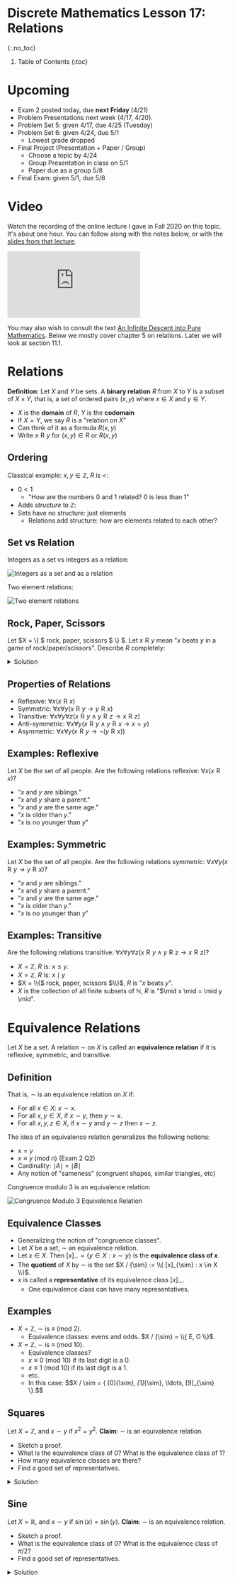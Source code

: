 # Discrete Mathematics Lesson 17: Relations
{:.no_toc}

1. Table of Contents
{:toc}

# Upcoming

* Exam 2 posted today, due **next Friday** (4/21)
* Problem Presentations next week (4/17, 4/20).
* Problem Set 5: given 4/17, due 4/25 (Tuesday)
* Problem Set 6: given 4/24, due 5/1
  * Lowest grade dropped
* Final Project (Presentation + Paper / Group)
  * Choose a topic by 4/24
  * Group Presentation in class on 5/1
  * Paper due as a group 5/8
* Final Exam: given 5/1, due 5/8

# Video

Watch the recording of the online lecture I gave in Fall 2020 on this topic. It's about one hour. You can follow along with the notes below, or with the [slides from that lecture](https://atharaq.github.io/discrete/lesson16.html).

<div class="youtube-container">
<iframe src="https://www.youtube.com/embed/wtEbpOD1Q-E" title="YouTube video player" frameborder="0" allow="accelerometer; autoplay; clipboard-write; encrypted-media; gyroscope; picture-in-picture; web-share" allowfullscreen></iframe>
</div>

You may also wish to consult the text [An Infinite Descent into Pure Mathematics](https://infinitedescent.xyz/). Below we mostly cover chapter 5 on relations. Later we will look at section 11.1.

# Relations

**Definition**: Let $X$ and $Y$ be sets. A **binary relation** $R$ from $X$ to $Y$ is a subset of $X \times Y$, that is, a set of ordered pairs $(x, y)$ where $x \in X$ and $y \in Y$.

* $X$ is the **domain** of $R$, $Y$ is the **codomain**
* If $X = Y$, we say $R$ is a "relation on $X$"
* Can think of it as a formula $R(x, y)$
* Write $x \mathrel{R} y$ for $(x, y) \in R$ or $R(x, y)$

## Ordering

Classical example: $x, y \in \mathbb{Z}$, $R$ is $<$:

* $0 < 1$
  * "How are the numbers 0 and 1 related? 0 is less than 1"
* Adds *structure* to $\mathbb{Z}$:
* Sets have no structure: just elements
  * Relations add structure: how are elements related to each other?

## Set vs Relation

Integers as a set vs integers as a relation: 

<img class="noreverse" alt="Integers as a set and as a relation" title="Integers as a set and as a relation" src="set_vs_reln.jpeg" />

Two element relations:

<img class="noreverse" alt="Two element relations" title="Two element relations" src="two_elem_reln.jpeg" />

## Rock, Paper, Scissors

Let $X = \\{ $ rock, paper, scissors $ \\} $. Let $x \mathrel{R} y$ mean "$x$ beats $y$ in a game of rock/paper/scissors". Describe $R$ completely:

<details>
<summary>Solution</summary>
<ul>
<li>rock beats scissors</li>
<li>scissors beats paper</li>
<li>paper beats rock</li>
<li>So the set is: $\{$ (rock, scissors), (scissors, paper), (paper, rock) $\}$ and that's it.</li>
</ul>
</details>

## Properties of Relations

* Reflexive: $\forall x (x \mathrel{R} x)$
* Symmetric: $\forall x \forall y (x \mathrel{R} y \rightarrow y \mathrel{R} x)$
* Transitive: $\forall x \forall y \forall z (x \mathrel{R} y \wedge y \mathrel{R} z \rightarrow x \mathrel{R} z)$
* Anti-symmetric: $\forall x \forall y (x \mathrel{R} y \wedge y \mathrel{R} x \rightarrow x = y)$
* Asymmetric: $\forall x \forall y (x \mathrel{R} y \rightarrow \lnot (y \mathrel{R} x))$

## Examples: Reflexive

Let $X$ be the set of all people. Are the following relations reflexive: $\forall x (x \mathrel{R} x)$?

* "$x$ and $y$ are siblings."
* "$x$ and $y$ share a parent."
* "$x$ and $y$ are the same age."
* "$x$ is older than $y$."
* "$x$ is no younger than $y$"

## Examples: Symmetric

Let $X$ be the set of all people. Are the following relations symmetric: $\forall x \forall y (x \mathrel{R} y \rightarrow y \mathrel{R} x)$?

* "$x$ and $y$ are siblings."
* "$x$ and $y$ share a parent."
* "$x$ and $y$ are the same age."
* "$x$ is older than $y$."
* "$x$ is no younger than $y$"

## Examples: Transitive

Are the following relations transitive: $\forall x \forall y \forall z (x \mathrel{R} y \wedge y \mathrel{R} z \rightarrow x \mathrel{R} z)$?

* $X = \mathbb{Z}$, $R$ is: $x \leq y$.
* $X = \mathbb{Z}$, $R$ is: $x \mid y$
* $X = \\{$ rock, paper, scissors $\\}$, $R$ is "$x$ beats $y$".
* $X$ is the collection of all finite subsets of $\mathbb{N}$, $R$ is "$\mid x \mid = \mid y \mid".

# Equivalence Relations

Let $X$ be a set. A relation $\sim$ on $X$ is called an **equivalence relation** if it is reflexive, symmetric, and transitive.

## Definition

That is, $\sim$ is an equivalence relation on $X$ if:

* For all $x \in X$: $x \sim x$.
* For all $x, y \in X$, if $x \sim y$, then $y \sim x$.
* For all $x, y, z \in X$, if $x \sim y$ and $y \sim z$ then $x \sim z$.

The idea of an equivalence relation generalizes the following notions:

* $x = y$
* $x \equiv y$ (mod $n$) (Exam 2 Q2)
* Cardinality: $\mid A \mid$ = $\mid B \mid$
* Any notion of "sameness" (congruent shapes, similar triangles, etc)

Congruence modulo 3 is an equivalence relation:

<img class="noreverse" alt="Congruence Modulo 3 Equivalence Relation" title="Congruence Modulo 3 Equivalence Relation" src="cong_mod_3.jpeg" />

## Equivalence Classes

* Generalizing the notion of "congruence classes".
* Let $X$ be a set, $\sim$ an equivalence relation.
* Let $x \in X$. Then $[x]_{\sim} = \{ y \in X : x \sim y \}$ is the **equivalence class of $x$**.
* The **quotient** of $X$ by ${\sim}$ is the set $X / {\sim} := \\{ [x]_{\sim} : x \in X \\}$.
* $x$ is called a **representative** of its equivalence class $[x]_{\sim}$.
  * One equivalence class can have many representatives.

## Examples

* $X = \mathbb{Z}$, $\sim$ is $\equiv$ (mod 2).
  * Equivalence classes: evens and odds. $X / {\sim} = \\{ E, O \\}$.
* $X = \mathbb{Z}$, $\sim$ is $\equiv$ (mod 10).
  * Equivalence classes?
  * $x \equiv 0$ (mod 10) if its last digit is a 0.
  * $x \equiv 1$ (mod 10) if its last digit is a 1.
  * etc.
  * In this case: $$X / \sim = \{ [0]_{\sim}, [1]_{\sim}, \ldots, [9]_{\sim} \\}.$$

## Squares

Let $X = \mathbb{Z}$, and $x \sim y$ if $x^2 = y^2$. **Claim**: $\sim$ is an equivalence relation.

* Sketch a proof.
* What is the equivalence class of $0$? What is the equivalence class of $1$?
* How many equivalence classes are there?
* Find a good set of representatives.

<details>
<summary>Solution</summary>
<ul>
<li>Proof: Each follows from reflexivity, symmetry, and transitivity of =</li>
<li>$[0]_{\sim} = \{ 0 \}, [1]_{\sim} = \{1, -1 \}$</li>
<li>One equivalence class for each non-negative number!</li>
<li>Can represent using the elements of $\mathbb{N}$!</li>
</uL>
</details>

## Sine

Let $X = \mathbb{R}$, and $x \sim y$ if $\sin(x) = \sin(y)$. **Claim**: $\sim$ is an equivalence relation.

* Sketch a proof.
* What is the equivalence class of $0$? What is the equivalence class of $\pi/2$?
* Find a good set of representatives.

<details>
<summary>Solution</summary>
<ul>
<li>Proof: Again follows from reflexivity / symmetry / transitivity of =</li>
<li>$[0]_{\sim} = \{0, \pi, 2\pi, -\pi, -2\pi, \ldots \} = \{ k\pi : k \in \mathbb{Z} \}$. For $\pi/2$: $[\pi/2]_{\sim} = \{ \pi/2 + 2\pi\cdot k : k \in \mathbb{Z} \}$.</li>
<li>Before answering, look at the graph below:</li>
</ul>
<div class="desmos-container">
<iframe src="https://www.desmos.com/calculator/nu2npsc6le?embed" style="border: 1px solid #ccc" frameborder=0></iframe>
</div>
<p>Notice that every $y$-value on the graph of $y = \sin(x)$ appears in the interval from $x = -\pi/2$ to $x = \pi/2$. Therefore, a good set of representatives would be the interval $[-\pi/2, \pi/2]$.</p>
</details>
